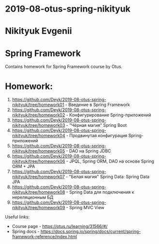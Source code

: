# 2019-08-otus-spring-nikityuk
# Nikityuk Evgenii
# Spring Framework

Contains homework for Spring Framework course by Otus.

# Homework:
1) https://github.com/Deyk/2019-08-otus-spring-nikityuk/tree/homework01 - Введение в Spring Framework
2) https://github.com/Deyk/2019-08-otus-spring-nikityuk/tree/homework02 - Конфигурирование Spring-приложений
3) https://github.com/Deyk/2019-08-otus-spring-nikityuk/tree/homework03 - "Чёрная магия" Spring Boot
4) https://github.com/Deyk/2019-08-otus-spring-nikityuk/tree/homework04 - Продвинутая конфигурация Spring-приложений
5) https://github.com/Deyk/2019-08-otus-spring-nikityuk/tree/homework05 - DAO на Spring JDBC
6) https://github.com/Deyk/2019-08-otus-spring-nikityuk/tree/homework06 - JPQL, Spring ORM, DAO на основе Spring ORM + JPA
7) https://github.com/Deyk/2019-08-otus-spring-nikityuk/tree/homework07 - "Белая магия" Spring Data: Spring Data JPA 
8) https://github.com/Deyk/2019-08-otus-spring-nikityuk/tree/homework08 - Spring Data для подключения к нереляционным БД 
8) https://github.com/Deyk/2019-08-otus-spring-nikityuk/tree/homework09 - Spring MVC View

Useful links:
* Course page - https://otus.ru/learning/31566/#/
* Spring docs - https://docs.spring.io/spring/docs/current/spring-framework-reference/index.html

